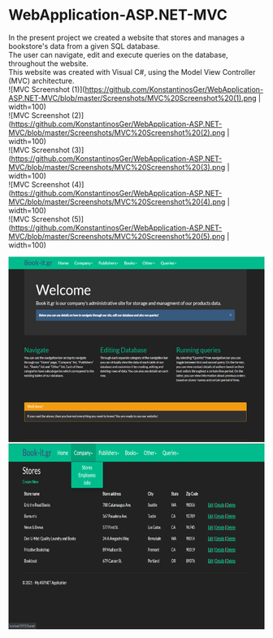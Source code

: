 # WebApplication-ASP.NET-MVC

In the present project we created a website that stores and manages a bookstore's data from a given SQL database.  
The user can navigate, edit and execute queries on the database, throughout the website.  
This website was created with Visual C#, using the Model View Controller (MVC) architecture.    
![MVC Screenshot (1)](https://github.com/KonstantinosGer/WebApplication-ASP.NET-MVC/blob/master/Screenshots/MVC%20Screenshot%20(1).png | width=100)  
![MVC Screenshot (2)](https://github.com/KonstantinosGer/WebApplication-ASP.NET-MVC/blob/master/Screenshots/MVC%20Screenshot%20(2).png | width=100)  
![MVC Screenshot (3)](https://github.com/KonstantinosGer/WebApplication-ASP.NET-MVC/blob/master/Screenshots/MVC%20Screenshot%20(3).png | width=100)  
![MVC Screenshot (4)](https://github.com/KonstantinosGer/WebApplication-ASP.NET-MVC/blob/master/Screenshots/MVC%20Screenshot%20(4).png | width=100)  
![MVC Screenshot (5)](https://github.com/KonstantinosGer/WebApplication-ASP.NET-MVC/blob/master/Screenshots/MVC%20Screenshot%20(5).png | width=100)


<img src="https://github.com/KonstantinosGer/WebApplication-ASP.NET-MVC/blob/master/Screenshots/MVC%20Screenshot%20(1).png" width="545" height="365" />
<img src="https://github.com/KonstantinosGer/WebApplication-ASP.NET-MVC/blob/master/Screenshots/MVC%20Screenshot%20(2).png" width="600" height="365" />
